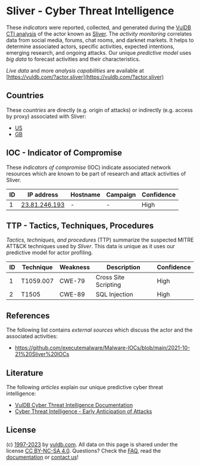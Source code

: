 # Sliver - Cyber Threat Intelligence

These _indicators_ were reported, collected, and generated during the [VulDB CTI analysis](https://vuldb.com/?kb.cti) of the actor known as [Sliver](https://vuldb.com/?actor.sliver). The _activity monitoring_ correlates data from social media, forums, chat rooms, and darknet markets. It helps to determine associated actors, specific activities, expected intentions, emerging research, and ongoing attacks. Our unique _predictive model_ uses _big data_ to forecast activities and their characteristics.

_Live data_ and more _analysis capabilities_ are available at [https://vuldb.com/?actor.sliver](https://vuldb.com/?actor.sliver)

## Countries

These _countries_ are directly (e.g. origin of attacks) or indirectly (e.g. access by proxy) associated with Sliver:

* [US](https://vuldb.com/?country.us)
* [GB](https://vuldb.com/?country.gb)

## IOC - Indicator of Compromise

These _indicators of compromise_ (IOC) indicate associated network resources which are known to be part of research and attack activities of Sliver.

ID | IP address | Hostname | Campaign | Confidence
-- | ---------- | -------- | -------- | ----------
1 | [23.81.246.193](https://vuldb.com/?ip.23.81.246.193) | - | - | High

## TTP - Tactics, Techniques, Procedures

_Tactics, techniques, and procedures_ (TTP) summarize the suspected MITRE ATT&CK techniques used by _Sliver_. This data is unique as it uses our predictive model for actor profiling.

ID | Technique | Weakness | Description | Confidence
-- | --------- | -------- | ----------- | ----------
1 | T1059.007 | CWE-79 | Cross Site Scripting | High
2 | T1505 | CWE-89 | SQL Injection | High

## References

The following list contains _external sources_ which discuss the actor and the associated activities:

* https://github.com/executemalware/Malware-IOCs/blob/main/2021-10-21%20Sliver%20IOCs

## Literature

The following _articles_ explain our unique predictive cyber threat intelligence:

* [VulDB Cyber Threat Intelligence Documentation](https://vuldb.com/?kb.cti)
* [Cyber Threat Intelligence - Early Anticipation of Attacks](https://www.scip.ch/en/?labs.20201022)

## License

(c) [1997-2023](https://vuldb.com/?kb.changelog) by [vuldb.com](https://vuldb.com/?kb.about). All data on this page is shared under the license [CC BY-NC-SA 4.0](https://creativecommons.org/licenses/by-nc-sa/4.0/). Questions? Check the [FAQ](https://vuldb.com/?kb.faq), read the [documentation](https://vuldb.com/?kb) or [contact us](https://vuldb.com/?contact)!
